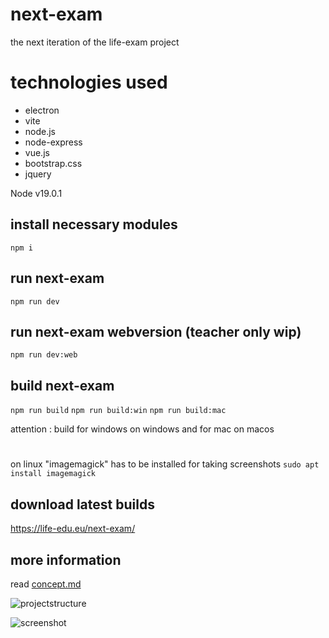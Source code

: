 # next-exam

the next iteration of the life-exam project

# technologies used
* electron
* vite
* node.js
* node-express
* vue.js
* bootstrap.css
* jquery


Node v19.0.1

## install necessary modules 

```npm i```

## run next-exam 

```npm run dev```

## run next-exam webversion (teacher only wip)

```npm run dev:web```

## build next-exam 

```npm run build```
```npm run build:win```
 ```npm run build:mac```

attention : build for windows on windows and for mac on macos 
#
on linux "imagemagick" has to be installed for taking screenshots  ```sudo apt install imagemagick```

## download latest builds
https://life-edu.eu/next-exam/




## more information

read [concept.md](/info/concept.md)





![projectstructure](/info/structure.jpg)

![screenshot](/info/screenshot.png)




